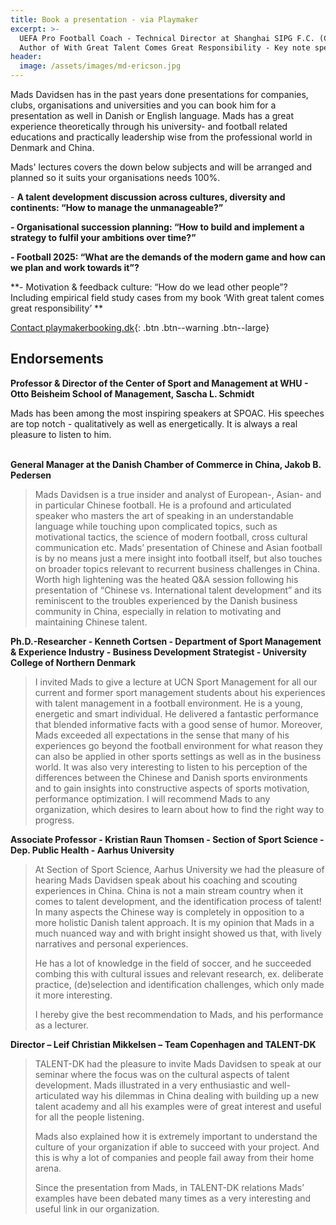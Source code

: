 ```yaml
---
title: Book a presentation - via Playmaker
excerpt: >-
  UEFA Pro Football Coach - Technical Director at Shanghai SIPG F.C. (China) -
  Author of With Great Talent Comes Great Responsibility - Key note speaker
header:
  image: /assets/images/md-ericson.jpg
---
```

Mads Davidsen has in the past years done presentations for companies, clubs, organisations and universities and you can book him for a presentation as well in Danish or English language. Mads has a great experience theoretically through his university- and football related educations and practically leadership wise from the professional world in Denmark and China.

Mads' lectures covers the down below subjects and will be arranged and planned so it suits your organisations needs 100%.

\- **A talent development discussion across cultures, diversity and continents: “How to manage the unmanageable?” **

**\- Organisational succession planning: “How to build and implement a strategy to fulfil your ambitions over time?” **

**\- Football 2025: “What are the demands of the modern game and how can we plan and work towards it”? **

**\- Motivation & feedback culture: “How do we lead other people”? Including empirical field study cases from my book ‘With great talent comes great responsibility’   **

[Contact playmakerbooking.dk](http://www.playmakerbooking.dk/profiler/mads-davidsen/){: .btn .btn--warning .btn--large}

## 

## Endorsements

**Professor & Director of the Center of Sport and Management at WHU - Otto Beisheim School of Management, Sascha L. Schmidt**

Mads has been among the most inspiring speakers at SPOAC. His speeches are top notch - qualitatively as well as energetically. It is always a real pleasure to listen to him.

\
**General Manager at the Danish Chamber of Commerce in China, Jakob B. Pedersen**

> Mads Davidsen is a true insider and analyst of European-, Asian- and in particular Chinese football. He is a profound and articulated speaker who masters the art of speaking in an understandable language while touching upon complicated topics, such as motivational tactics, the science of modern football, cross cultural communication etc. Mads’ presentation of Chinese and Asian football is by no means just a mere insight into football itself, but also touches on broader topics relevant to recurrent business challenges in China. Worth high lightening was the heated Q&A session following his presentation of “Chinese vs. International talent development” and its reminiscent to the troubles experienced by the Danish business community in China, especially in relation to motivating and maintaining Chinese talent.

**Ph.D.-Researcher - Kenneth Cortsen - Department of Sport Management & Experience Industry - Business Development Strategist - University College of Northern Denmark**

> I invited Mads to give a lecture at UCN Sport Management for all our current and former sport management students about his experiences with talent management in a football environment. He is a young, energetic and smart individual. He delivered a fantastic performance that blended informative facts with a good sense of humor. Moreover, Mads exceeded all expectations in the sense that many of his experiences go beyond the football environment for what reason they can also be applied in other sports settings as well as in the business world. It was also very interesting to listen to his perception of the differences between the Chinese and Danish sports environments and to gain insights into constructive aspects of sports motivation, performance optimization. I will recommend Mads to any organization, which desires to learn about how to find the right way to progress.

**Associate Professor - Kristian Raun Thomsen - Section of Sport Science - Dep. Public Health - Aarhus University**

> At Section of Sport Science, Aarhus University we had the pleasure of hearing Mads Davidsen speak about his coaching and scouting experiences in China. China is not a main stream country when it comes to talent development, and the identification process of talent! In many aspects the Chinese way is completely in opposition to a more holistic Danish talent approach. It is my opinion that Mads in a much nuanced way and with bright insight showed us that, with lively narratives and personal experiences.
>
> He has a lot of knowledge in the field of soccer, and he succeeded combing this with cultural issues and relevant research, ex. deliberate practice, (de)selection and identification challenges, which only made it more interesting.
>
> I hereby give the best recommendation to Mads, and his performance as a lecturer.

**Director – Leif Christian Mikkelsen – Team Copenhagen and TALENT-DK**

> TALENT-DK had the pleasure to invite Mads Davidsen to speak at our seminar where the focus was on the cultural aspects of talent development. Mads illustrated in a very enthusiastic and well-articulated way his dilemmas in China dealing with building up a new talent academy and all his examples were of great interest and useful for all the people listening.
>
> Mads also explained how it is extremely important to understand the culture of your organization if able to succeed with your project. And this is why a lot of companies and people fail away from their home arena.
>
> Since the presentation from Mads, in TALENT-DK relations Mads’ examples have been debated many times as a very interesting and useful link in our organization.
